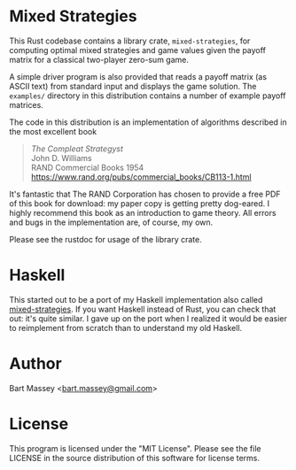 # Mixed Strategies

This Rust codebase contains a library crate,
`mixed-strategies`, for computing optimal mixed strategies
and game values given the payoff matrix for a classical
two-player zero-sum game.

A simple driver program is also provided that reads a payoff
matrix (as ASCII text) from standard input and displays the
game solution. The `examples/` directory in this
distribution contains a number of example payoff matrices.

The code in this distribution is an implementation of
algorithms described in the most excellent book

> *The Compleat Strategyst*  
> John D. Williams  
> RAND Commercial Books 1954  
> https://www.rand.org/pubs/commercial_books/CB113-1.html

It's fantastic that The RAND Corporation has chosen to
provide a free PDF of this book for download: my paper copy
is getting pretty dog-eared.  I highly recommend this book
as an introduction to game theory. All errors and bugs in
the implementation are, of course, my own.

Please see the rustdoc for usage of the library crate.

# Haskell

This started out to be a port of my Haskell implementation
also called
[mixed-strategies](http://github.com/BartMassey/mixed-strategies).
If you want Haskell instead of Rust, you can check that out:
it's quite similar. I gave up on the port when I realized it
would be easier to reimplement from scratch than to
understand my old Haskell.

# Author

Bart Massey \<bart.massey@gmail.com\>

# License

This program is licensed under the "MIT License".  Please
see the file LICENSE in the source distribution of this
software for license terms.
